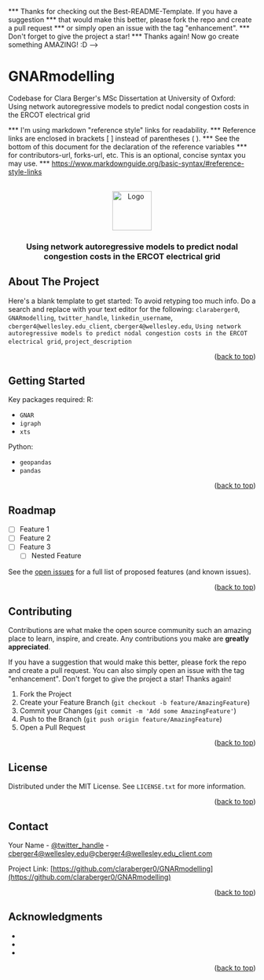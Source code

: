 
*** Thanks for checking out the Best-README-Template. If you have a suggestion
*** that would make this better, please fork the repo and create a pull request
*** or simply open an issue with the tag "enhancement".
*** Don't forget to give the project a star!
*** Thanks again! Now go create something AMAZING! :D
-->


# GNARmodelling
Codebase for Clara Berger's MSc Dissertation at University of Oxford: Using network autoregressive models to predict nodal congestion costs in the ERCOT electrical grid

*** I'm using markdown "reference style" links for readability.
*** Reference links are enclosed in brackets [ ] instead of parentheses ( ).
*** See the bottom of this document for the declaration of the reference variables
*** for contributors-url, forks-url, etc. This is an optional, concise syntax you may use.
*** https://www.markdownguide.org/basic-syntax/#reference-style-links

<!-- PROJECT LOGO -->
<br />
<div align="center">
  <a href="https://github.com/github_username/repo_name">
    <img src="/Users/claraberger/Library/CloudStorage/OneDrive-Nexus365/Documents/Dissertation/writeup/figures/tx_network_.png" alt="Logo" width="80" height="80">
  </a>

<h3 align="center">Using network autoregressive models to predict nodal congestion costs in the ERCOT electrical grid</h3>

</div>


<!-- ABOUT THE PROJECT -->
## About The Project

Here's a blank template to get started: To avoid retyping too much info. Do a search and replace with your text editor for the following: `claraberger0`, `GNARmodelling`, `twitter_handle`, `linkedin_username`, `cberger4@wellesley.edu_client`, `cberger4@wellesley.edu`, `Using network autoregressive models to predict nodal congestion costs in the ERCOT electrical grid`, `project_description`

<p align="right">(<a href="#readme-top">back to top</a>)</p>



<!-- GETTING STARTED -->
## Getting Started

Key packages required:
R:
* `GNAR`  
* `igraph`
* `xts`

Python:
* `geopandas`
* `pandas`

<p align="right">(<a href="#readme-top">back to top</a>)</p>



<!-- ROADMAP -->
## Roadmap

- [ ] Feature 1
- [ ] Feature 2
- [ ] Feature 3
    - [ ] Nested Feature

See the [open issues](https://github.com/claraberger0/GNARmodelling/issues) for a full list of proposed features (and known issues).

<p align="right">(<a href="#readme-top">back to top</a>)</p>



<!-- CONTRIBUTING -->
## Contributing

Contributions are what make the open source community such an amazing place to learn, inspire, and create. Any contributions you make are **greatly appreciated**.

If you have a suggestion that would make this better, please fork the repo and create a pull request. You can also simply open an issue with the tag "enhancement".
Don't forget to give the project a star! Thanks again!

1. Fork the Project
2. Create your Feature Branch (`git checkout -b feature/AmazingFeature`)
3. Commit your Changes (`git commit -m 'Add some AmazingFeature'`)
4. Push to the Branch (`git push origin feature/AmazingFeature`)
5. Open a Pull Request

<p align="right">(<a href="#readme-top">back to top</a>)</p>



<!-- LICENSE -->
## License

Distributed under the MIT License. See `LICENSE.txt` for more information.

<p align="right">(<a href="#readme-top">back to top</a>)</p>



<!-- CONTACT -->
## Contact

Your Name - [@twitter_handle](https://twitter.com/twitter_handle) - cberger4@wellesley.edu@cberger4@wellesley.edu_client.com

Project Link: [https://github.com/claraberger0/GNARmodelling](https://github.com/claraberger0/GNARmodelling)

<p align="right">(<a href="#readme-top">back to top</a>)</p>



<!-- ACKNOWLEDGMENTS -->
## Acknowledgments

* []()
* []()
* []()

<p align="right">(<a href="#readme-top">back to top</a>)</p>



<!-- MARKDOWN LINKS & IMAGES -->
<!-- https://www.markdownguide.org/basic-syntax/#reference-style-links -->
[contributors-shield]: https://img.shields.io/github/contributors/claraberger0/GNARmodelling.svg?style=for-the-badge
[contributors-url]: https://github.com/claraberger0/GNARmodelling/graphs/contributors
[forks-shield]: https://img.shields.io/github/forks/claraberger0/GNARmodelling.svg?style=for-the-badge
[forks-url]: https://github.com/claraberger0/GNARmodelling/network/members
[stars-shield]: https://img.shields.io/github/stars/claraberger0/GNARmodelling.svg?style=for-the-badge
[stars-url]: https://github.com/claraberger0/GNARmodelling/stargazers
[issues-shield]: https://img.shields.io/github/issues/claraberger0/GNARmodelling.svg?style=for-the-badge
[issues-url]: https://github.com/claraberger0/GNARmodelling/issues
[license-shield]: https://img.shields.io/github/license/claraberger0/GNARmodelling.svg?style=for-the-badge
[license-url]: https://github.com/claraberger0/GNARmodelling/blob/master/LICENSE.txt
[linkedin-shield]: https://img.shields.io/badge/-LinkedIn-black.svg?style=for-the-badge&logo=linkedin&colorB=555
[linkedin-url]: https://linkedin.com/in/linkedin_username
[product-screenshot]: images/screenshot.png
[Next.js]: https://img.shields.io/badge/next.js-000000?style=for-the-badge&logo=nextdotjs&logoColor=white
[Next-url]: https://nextjs.org/
[React.js]: https://img.shields.io/badge/React-20232A?style=for-the-badge&logo=react&logoColor=61DAFB
[React-url]: https://reactjs.org/
[Vue.js]: https://img.shields.io/badge/Vue.js-35495E?style=for-the-badge&logo=vuedotjs&logoColor=4FC08D
[Vue-url]: https://vuejs.org/
[Angular.io]: https://img.shields.io/badge/Angular-DD0031?style=for-the-badge&logo=angular&logoColor=white
[Angular-url]: https://angular.io/
[Svelte.dev]: https://img.shields.io/badge/Svelte-4A4A55?style=for-the-badge&logo=svelte&logoColor=FF3E00
[Svelte-url]: https://svelte.dev/
[Laravel.com]: https://img.shields.io/badge/Laravel-FF2D20?style=for-the-badge&logo=laravel&logoColor=white
[Laravel-url]: https://laravel.com
[Bootstrap.com]: https://img.shields.io/badge/Bootstrap-563D7C?style=for-the-badge&logo=bootstrap&logoColor=white
[Bootstrap-url]: https://getbootstrap.com
[JQuery.com]: https://img.shields.io/badge/jQuery-0769AD?style=for-the-badge&logo=jquery&logoColor=white
[JQuery-url]: https://jquery.com 

